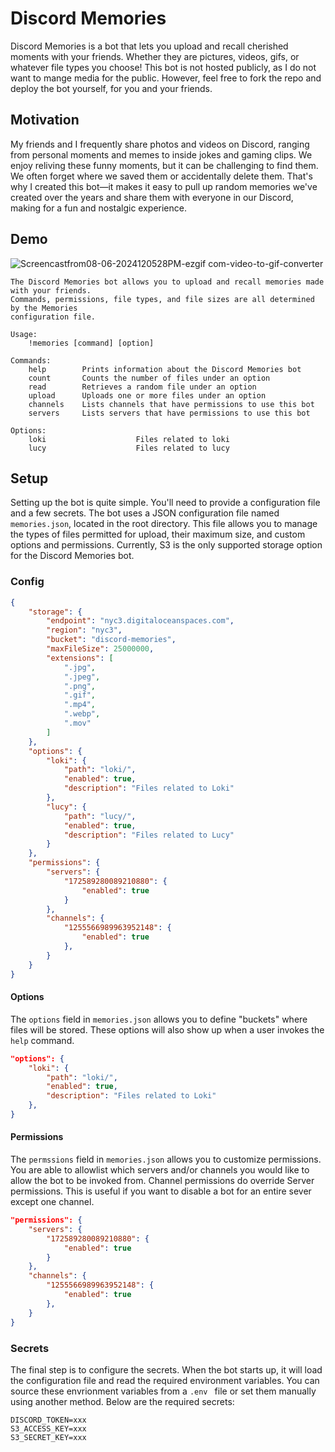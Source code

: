 # Discord Memories

Discord Memories is a bot that lets you upload and recall cherished moments with your friends. Whether they are pictures, videos, gifs, or whatever file types you choose! This bot is not hosted publicly, as I do not want to mange media for the public. However, feel free to fork the repo and deploy the bot yourself, for you and your friends.

## Motivation

My friends and I frequently share photos and videos on Discord, ranging from personal moments and memes to inside jokes and gaming clips. We enjoy reliving these funny moments, but it can be challenging to find them. We often forget where we saved them or accidentally delete them. That's why I created this bot—it makes it easy to pull up random memories we've created over the years and share them with everyone in our Discord, making for a fun and nostalgic experience.

## Demo

![Screencastfrom08-06-2024120528PM-ezgif com-video-to-gif-converter](https://github.com/user-attachments/assets/37d945b3-7a84-427d-ab75-534bb9a0147e)

```
The Discord Memories bot allows you to upload and recall memories made with your friends.
Commands, permissions, file types, and file sizes are all determined by the Memories
configuration file.

Usage:
    !memories [command] [option]

Commands:
    help        Prints information about the Discord Memories bot
    count       Counts the number of files under an option
    read        Retrieves a random file under an option
    upload      Uploads one or more files under an option
    channels    Lists channels that have permissions to use this bot
    servers     Lists servers that have permissions to use this bot

Options:
    loki                    Files related to loki
    lucy                    Files related to lucy
```

## Setup

Setting up the bot is quite simple. You'll need to provide a configuration file and a few secrets. The bot uses a JSON configuration file named `memories.json`, located in the root directory. This file allows you to manage the types of files permitted for upload, their maximum size, and custom options and permissions. Currently, S3 is the only supported storage option for the Discord Memories bot.

### Config 

```json
{
    "storage": {
        "endpoint": "nyc3.digitaloceanspaces.com",
        "region": "nyc3",
        "bucket": "discord-memories",
        "maxFileSize": 25000000,
        "extensions": [
            ".jpg",
            ".jpeg",
            ".png",
            ".gif",
            ".mp4",
            ".webp",
            ".mov"
        ]
    },
    "options": {
        "loki": {
            "path": "loki/",
            "enabled": true,
            "description": "Files related to Loki"
        },
        "lucy": {
            "path": "lucy/",
            "enabled": true,
            "description": "Files related to Lucy"
        }
    },
    "permissions": {
        "servers": {
            "172589280089210880": {
                "enabled": true
            }
        },
        "channels": {
            "1255566989963952148": {
                "enabled": true
            },
        }
    }
}
```

#### Options
The `options` field in `memories.json` allows you to define "buckets" where files will be stored. These options will also show up when a user invokes the `help` command.

```json
"options": {
    "loki": {
        "path": "loki/",
        "enabled": true,
        "description": "Files related to Loki"
    },
}
```

#### Permissions
The `permssions` field in `memories.json` allows you to customize permissions. You are able to allowlist which servers and/or channels you would like to allow the bot to be invoked from. Channel permissions do override Server permissions. This is useful if you want to disable a bot for an entire sever except one channel.

```json
"permissions": {
    "servers": {
        "172589280089210880": {
            "enabled": true
        }
    },
    "channels": {
        "1255566989963952148": {
            "enabled": true
        },
    }
}
```

### Secrets
The final step is to configure the secrets. When the bot starts up, it will load the configuration file and read the required environment variables. You can source these envrionment variables from a `.env ` file or set them manually using another method. Below are the required secrets:

```env
DISCORD_TOKEN=xxx
S3_ACCESS_KEY=xxx
S3_SECRET_KEY=xxx
```
